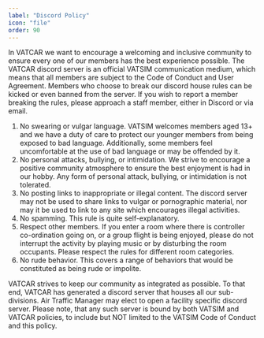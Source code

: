 ```yaml
---
label: "Discord Policy"
icon: "file"
order: 90
---
```


In VATCAR we want to encourage a welcoming and inclusive community to ensure every one of our members has the best experience possible. The VATCAR discord server is an official VATSIM communication medium, which means that all members are subject to the Code of Conduct and User Agreement. Members who choose to break our discord house rules can be kicked or even banned from the server. If you wish to report a member breaking the rules, please approach a staff member, either in Discord or via email.

1. No swearing or vulgar language. VATSIM welcomes members aged 13+ and we have a duty of care to protect our younger members from being exposed to bad language. Additionally, some members feel uncomfortable at the use
of bad language or may be offended by it.
2. No personal attacks, bullying, or intimidation. We strive to encourage a positive community atmosphere to ensure the best enjoyment is had in our hobby. Any form of personal attack, bullying, or intimidation is not tolerated.
3. No posting links to inappropriate or illegal content. The discord server may not be used to share links to vulgar or pornographic material, nor may it be used to link to any site which encourages illegal activities.
4. No spamming. This rule is quite self-explanatory.
5. Respect other members. If you enter a room where there is controller co-ordination going on, or a group flight is being enjoyed, please do not interrupt the activity by playing music or by disturbing the room occupants. Please respect the rules for different room categories.
6. No rude behavior. This covers a range of behaviors that would be constituted as being rude or impolite.

VATCAR strives to keep our community as integrated as possible. To that end, VATCAR has generated a discord server that houses all our sub-divisions. Air Traffic Manager may elect to open a facility specific discord server. Please note, that any such server is bound by both VATSIM and VATCAR policies, to include but NOT limited to the VATSIM Code of Conduct and this policy.